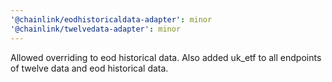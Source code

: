 ```yaml
---
'@chainlink/eodhistoricaldata-adapter': minor
'@chainlink/twelvedata-adapter': minor
---
```


Allowed overriding to eod historical data. Also added uk_etf to all endpoints of twelve data and eod historical data.
